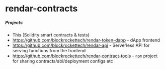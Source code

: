rendar-contracts
================

##### Projects

* This (Solidity smart contracts & tests)
* https://github.com/blockrockettech/rendar-token-dapp - dApp frontend
* https://github.com/blockrockettech/rendar-api - Serverless API for serving functions from the frontend
* https://github.com/blockrockettech/rendar-contract-tools - `npm` project for sharing contracts/abi/deployment configs etc
 
